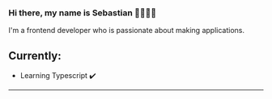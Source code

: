 ### Hi there, my name is Sebastian 👋🧑🏻‍💻

I'm a frontend developer who is passionate about making applications.
<!-- Blockchain enthusiast. 
I enjoy working with ReactJS. -->


## Currently:
- Learning Typescript ✔️
-----

